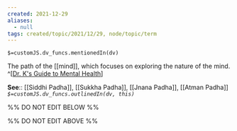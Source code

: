 ```yaml
---
created: 2021-12-29 
aliases:
  - null
tags: created/topic/2021/12/29, node/topic/term
---
```

`$=customJS.dv_funcs.mentionedIn(dv)`

The path of the [[mind]], which focuses on exploring the nature of the mind.
^[[Dr. K's Guide to Mental Health](https://coaching.healthygamer.gg/guide)]

**See**:: [[Siddhi Padha]], [[Sukkha Padha]], [[Jnana Padha]], [[Atman Padha]]
*`$=customJS.dv_funcs.outlinedIn(dv, this)`*

%% DO NOT EDIT BELOW %%

%% DO NOT EDIT ABOVE %%
